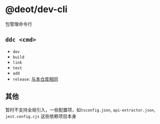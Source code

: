# @deot/dev-cli

包管理命令行

## `ddc <cmd>`

- `dev`
- `build`
- `link`
- `test`
- `add`
- `release`: [与本仓库相同](./README.md#changelog)

## 其他

暂时不支持全局引入，一些配置项，如`tsconfig.json`, `api-extractor.json`, `jest.config.cjs` 这些依赖项目本身